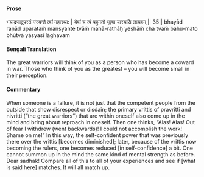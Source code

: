 #### Prose 

भयाद्रणादुपरतं मंस्यन्ते त्वां महारथा: |
येषां च त्वं बहुमतो भूत्वा यास्यसि लाघवम् || 35||
bhayād raṇād uparataṁ mansyante tvāṁ mahā-rathāḥ
yeṣhāṁ cha tvaṁ bahu-mato bhūtvā yāsyasi lāghavam

 #### Bengali Translation 

The great warriors will think of you as a person who has become a coward in war. Those who think of you as the greatest – you will become small in their perception.

 #### Commentary 

When someone is a failure, it is not just that the competent people from the outside that show disrespect or disdain; the primary vrittis of pravritti and nivritti (“the great warriors”) that are within oneself also come up in the mind and bring about reproach in oneself. Then one thinks, “Alas! Alas! Out of fear I withdrew (went backwards)! I could not accomplish the work! Shame on me!” In this way, the self-confident power that was previously there over the vrittis [becomes diminished]; later, because of the vrittis now becoming the rulers, one becomes reduced [in self-confidence] a bit. One cannot summon up in the mind the same kind of mental strength as before. Dear sadhak! Compare all of this to all of your experiences and see if [what is said here] matches. It will all match up.